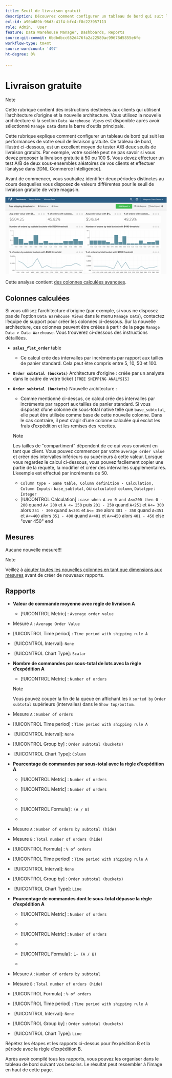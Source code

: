 ```yaml
---
title: Seuil de livraison gratuit
description: Découvrez comment configurer un tableau de bord qui suit les performances de votre seuil de livraison gratuite.
exl-id: a90ad89b-96d3-41f4-bfc4-f8c223957113
role: Admin,  User
feature: Data Warehouse Manager, Dashboards, Reports
source-git-commit: 6bdbdbcc652d476fa2a22589ac99678d5855e6fe
workflow-type: tm+mt
source-wordcount: '497'
ht-degree: 0%

---
```


# Livraison gratuite

>[!NOTE]
>
>Cette rubrique contient des instructions destinées aux clients qui utilisent l’architecture d’origine et la nouvelle architecture. Vous utilisez la nouvelle architecture si la section `Data Warehouse Views` est disponible après avoir sélectionné `Manage Data` dans la barre d’outils principale.

Cette rubrique explique comment configurer un tableau de bord qui suit les performances de votre seuil de livraison gratuite. Ce tableau de bord, illustré ci-dessous, est un excellent moyen de tester A/B deux seuils de livraison gratuits. Par exemple, votre société peut ne pas savoir si vous devez proposer la livraison gratuite à 50 ou 100 $. Vous devez effectuer un test A/B de deux sous-ensembles aléatoires de vos clients et effectuer l’analyse dans [!DNL Commerce Intelligence].

Avant de commencer, vous souhaitez identifier deux périodes distinctes au cours desquelles vous disposez de valeurs différentes pour le seuil de livraison gratuite de votre magasin.

![](../../assets/free_shipping_threshold.png)

Cette analyse contient [des colonnes calculées avancées](../data-warehouse-mgr/adv-calc-columns.md).

## Colonnes calculées

Si vous utilisez l’architecture d’origine (par exemple, si vous ne disposez pas de l’option `Data Warehouse Views` dans le menu `Manage Data`), contactez l’équipe de support pour créer les colonnes ci-dessous. Sur la nouvelle architecture, ces colonnes peuvent être créées à partir de la page `Manage Data > Data Warehouse`. Vous trouverez ci-dessous des instructions détaillées.

* **`sales_flat_order`** table
   * Ce calcul crée des intervalles par incréments par rapport aux tailles de panier standard. Cela peut être compris entre 5, 10, 50 et 100.

* **`Order subtotal (buckets)`** Architecture d’origine : créée par un analyste dans le cadre de votre ticket `[FREE SHIPPING ANALYSIS]`
* **`Order subtotal (buckets)`** Nouvelle architecture :
   * Comme mentionné ci-dessus, ce calcul crée des intervalles par incréments par rapport aux tailles de panier standard. Si vous disposez d’une colonne de sous-total native telle que `base_subtotal`, elle peut être utilisée comme base de cette nouvelle colonne. Dans le cas contraire, il peut s’agir d’une colonne calculée qui exclut les frais d’expédition et les remises des recettes.

  >[!NOTE]
  >
  >Les tailles de &quot;compartiment&quot; dépendent de ce qui vous convient en tant que client. Vous pouvez commencer par votre `average order value` et créer des intervalles inférieurs ou supérieurs à cette valeur. Lorsque vous regardez le calcul ci-dessous, vous pouvez facilement copier une partie de la requête, la modifier et créer des intervalles supplémentaires. L’exemple est effectué par incréments de 50.

   * `Column type - Same table, Column definition - Calculation, Column Inputs-` `base_subtotal`, ou `calculated column`, `Datatype` : `Integer`
   * [!UICONTROL Calculation] : `case when A >= 0 and A<=200 then 0 - 200`
quand `A< 200` et `A <= 250` puis `201 - 250`
quand `A<251` et `A<= 300` alors `251 - 300`
quand `A<301` et `A<= 350` alors `301 - 350`
quand `A<351` et `A<=400` alors `351 - 400`
quand `A<401` et `A<=450` alors `401 - 450`
else &quot;over 450&quot;
end


## Mesures

Aucune nouvelle mesure!!!

>[!NOTE]
>
>Veillez à [ajouter toutes les nouvelles colonnes en tant que dimensions aux mesures](../data-warehouse-mgr/manage-data-dimensions-metrics.md) avant de créer de nouveaux rapports.

## Rapports

* **Valeur de commande moyenne avec règle de livraison A**
   * [!UICONTROL Metric] : `Average order value`

* Mesure `A` : `Average Order Value`
* [!UICONTROL Time period] : `Time period with shipping rule A`
* &#x200B;
  [!UICONTROL Interval]: `None`
* &#x200B;
  [!UICONTROL Chart Type]: `Scalar`

* **Nombre de commandes par sous-total de lots avec la règle d’expédition A**
   * [!UICONTROL Metric] : `Number of orders`

  >[!NOTE]
  >
  >Vous pouvez couper la fin de la queue en affichant les `X` `sorted by` `Order subtotal` supérieurs (intervalles) dans le `Show top/bottom`.

* Mesure `A` : `Number of orders`
* [!UICONTROL Time period] : `Time period with shipping rule A`
* &#x200B;
  [!UICONTROL Interval]: `None`
* [!UICONTROL Group by] : `Order subtotal (buckets)`
* &#x200B;
  [!UICONTROL Chart Type]: `Column`

* **Pourcentage de commandes par sous-total avec la règle d’expédition A**
   * [!UICONTROL Metric] : `Number of orders`

   * [!UICONTROL Metric] : `Number of orders`
   * &#x200B;

     [!UICONTROL Groupe par]: `Independent`
   * [!UICONTROL Formula] : `(A / B)`
   * &#x200B;

     [!UICONTROL Format]: `%`

* Mesure `A` : `Number of orders by subtotal (hide)`
* Mesure `B` : `Total number of orders (hide)`
* [!UICONTROL Formula] : `% of orders`
* [!UICONTROL Time period] : `Time period with shipping rule A`
* &#x200B;
  [!UICONTROL Interval]: `None`
* [!UICONTROL Group by] : `Order subtotal (buckets)`
* &#x200B;
  [!UICONTROL Chart Type]: `Line`

* **Pourcentage de commandes dont le sous-total dépasse la règle d’expédition A**
   * [!UICONTROL Metric] : `Number of orders`
   * &#x200B;

     [!UICONTROL Perspective]: `Cumulative`

   * [!UICONTROL Metric] : `Number of orders`
   * &#x200B;

     [!UICONTROL Groupe par]: `Independent`

   * [!UICONTROL Formula] : `1- (A / B)`
   * &#x200B;

     [!UICONTROL Format]: `%`

* Mesure `A` : `Number of orders by subtotal`
* Mesure `B` : `Total number of orders (hide)`
* [!UICONTROL Formula] : `% of orders`
* [!UICONTROL Time period] : `Time period with shipping rule A`
* &#x200B;
  [!UICONTROL Interval]: `None`
* [!UICONTROL Group by] : `Order subtotal (buckets)`
* &#x200B;
  [!UICONTROL Chart Type]: `Line`


Répétez les étapes et les rapports ci-dessus pour l’expédition B et la période avec la règle d’expédition B.

Après avoir compilé tous les rapports, vous pouvez les organiser dans le tableau de bord suivant vos besoins. Le résultat peut ressembler à l’image en haut de cette page.
